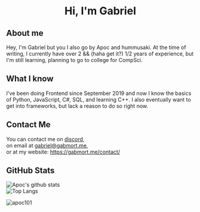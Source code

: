 <h1 align="center">Hi, I'm Gabriel</h1>

## About me
Hey, I'm Gabriel but you I also go by Apoc and hummusaki. At the time of writing, I currently have over 2 && (haha get it?) 1/2 years of experience, but I'm still learning, planning to go to college for CompSci. 

## What I know
I've been doing Frontend since September 2019 and now I know the basics of Python, JavaScript, C#, SQL, and learning C++.
I also eventually want to get into frameworks, but lack a reason to do so right now.

## Contact Me
You can contact me on [discord](https://discord.gabmort.me/),<br>
on email at gabriel@gabmort.me,<br>
or at my website: https://gabmort.me/contact/

## GitHub Stats 

![Apoc's github stats](https://github-readme-stats.vercel.app/api?username=Apoc101&show_icons=true&theme=dark)<br>
![Top Langs](https://github-readme-stats.vercel.app/api/top-langs/?username=Apoc101&theme=dark)

<p align="left"> <img src="https://komarev.com/ghpvc/?username=apoc101&label=Profile%20views&color=0e75b6&style=flat" alt="apoc101" /> </p> <br>
